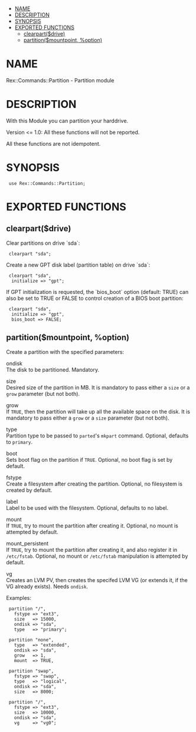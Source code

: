 -   [NAME](#NAME)
-   [DESCRIPTION](#DESCRIPTION)
-   [SYNOPSIS](#SYNOPSIS)
-   [EXPORTED FUNCTIONS](#EXPORTED-FUNCTIONS)
    -   [clearpart($drive)](#clearpart-drive-)
    -   [partition($mountpoint, %option)](#partition-mountpoint-option-)

# NAME

Rex::Commands::Partition - Partition module

# DESCRIPTION

With this Module you can partition your harddrive.

Version &lt;= 1.0: All these functions will not be reported.

All these functions are not idempotent.

# SYNOPSIS

     use Rex::Commands::Partition;

# EXPORTED FUNCTIONS

## clearpart($drive)

Clear partitions on drive \`sda\`:

     clearpart "sda";

Create a new GPT disk label (partition table) on drive \`sda\`:

     clearpart "sda",
      initialize => "gpt";

If GPT initialization is requested, the \`bios\_boot\` option (default: TRUE) can also be set to TRUE or FALSE to control creation of a BIOS boot partition:

     clearpart "sda",
      initialize => "gpt",
      bios_boot => FALSE;

## partition($mountpoint, %option)

Create a partition with the specified parameters:

ondisk  
The disk to be partitioned. Mandatory.

size  
Desired size of the partition in MB. It is mandatory to pass either a `size` or a `grow` parameter (but not both).

grow  
If `TRUE`, then the partition will take up all the available space on the disk. It is mandatory to pass either a `grow` or a `size` parameter (but not both).

type  
Partition type to be passed to `parted`'s `mkpart` command. Optional, defaults to `primary`.

boot  
Sets boot flag on the partition if `TRUE`. Optional, no boot flag is set by default.

fstype  
Create a filesystem after creating the partition. Optional, no filesystem is created by default.

label  
Label to be used with the filesystem. Optional, defaults to no label.

mount  
If `TRUE`, try to mount the partition after creating it. Optional, no mount is attempted by default.

mount\_persistent  
If `TRUE`, try to mount the partition after creating it, and also register it in `/etc/fstab`. Optional, no mount or `/etc/fstab` manipulation is attempted by default.

vg  
Creates an LVM PV, then creates the specifed LVM VG (or extends it, if the VG already exists). Needs `ondisk`.

Examples:

     partition "/",
       fstype => "ext3",
       size   => 15000,
       ondisk => "sda",
       type   => "primary";
     
     partition "none",
       type   => "extended",
       ondisk => "sda",
       grow   => 1,
       mount  => TRUE,
     
     partition "swap",
       fstype => "swap",
       type   => "logical",
       ondisk => "sda",
       size   => 8000;

     partition "/",
       fstype => "ext3",
       size   => 10000,
       ondisk => "sda",
       vg     => "vg0";
